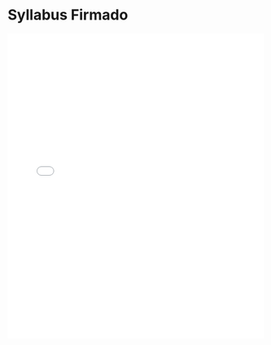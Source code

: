 # Syllabus Firmado

<embed src="/recursos/archivos/syllabus.pdf" type="application/pdf" width="100%" height="600px" />


